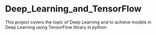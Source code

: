 # Deep_Learning_and_TensorFlow
This project covers the topic of Deep Learning and to achieve models in Deep Learning using TensorFlow library in python
